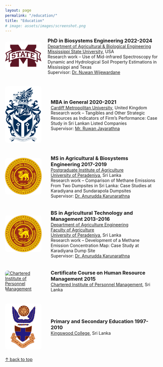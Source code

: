 ```yaml
---
layout: page
permalink: "/education/"
title: "Education"
# image: assets/images/screenshot.png
---
```


<div style="max-width: 800px; margin: auto;">

  <div style="display: flex; align-items: center; margin-bottom: 20px;">
    <div style="flex: 0 0 120px; margin-right: 20px;">
        <a href="https://www.abe.msstate.edu/" target="_blank">
            <img src="/assets/images/education/mississippi_state_university.png" alt="Mississippi State University" style="width: 120px; border-radius: 8px;">
        </a>
    </div>
    <div style="flex: 1; text-align: left; display: flex; align-items: center;">
        <div>
            <h3 style="margin: 0;">PhD in Biosystems Engineering 2022-2024</h3>
            <p style="margin: 0;">
                <a href="https://www.abe.msstate.edu/" target="_blank">Department of Agricultural & Biological Engineering</a><br>
                <a href="http://www.msstate.edu/" target="_blank">Mississippi State University</a>, USA<br>
                Research work – Use of Mid-infrared Spectroscopy for Dynamic and Hydrological Soil Property Estimations in Mississippi and Texas<br>
                Supervisor: <a href="https://scholar.google.com/citations?user=7npWMTwAAAAJ&hl=en" target="_blank">Dr. Nuwan Wijewardane</a>
            </p>
        </div>
    </div>
  </div>

<br>

  <div style="display: flex; align-items: center; margin-bottom: 20px;">
    <div style="flex: 0 0 120px; margin-right: 30px;">
        <a href="https://www.cardiffmet.ac.uk/Pages/default.aspx" target="_blank">
            <img src="/assets/images/education/cardiff_metropolitan_university.png" alt="Cardiff Metropolitan University" style="width: 120px; border-radius: 8px;">
        </a>
    </div>
    <div style="flex: 1; text-align: left; display: flex; align-items: center;">
        <div>
            <h3 style="margin: 0;">MBA in General 2020-2021</h3>
            <p style="margin: 0;">
                <a href="https://www.cardiffmet.ac.uk/Pages/default.aspx" target="_blank">Cardiff Metropolitan University</a>, United Kingdom<br>
                Research work – Tangibles and Other Strategic Resources as Indicators of Firm’s Performance: Case Study in Sri Lankan Listed Companies<br>
                Supervisor: <a href="https://www.linkedin.com/in/ruwan-jayaratne-0417491b/?originalSubdomain=lk" target="_blank">Mr. Ruwan Jayarathna</a>
            </p>
        </div>
    </div>
  </div>

<br>

  <div style="display: flex; align-items: center; margin-bottom: 20px;">
    <div style="flex: 0 0 120px; margin-right: 30px;">
        <a href="http://www.pgia.pdn.ac.lk/" target="_blank">
            <img src="/assets/images/education/university_of_peradeniya.png" alt="University of Peradeniya" style="width: 120px; border-radius: 8px;">
        </a>
    </div>
    <div style="flex: 1; text-align: left; display: flex; align-items: center;">
        <div>
            <h3 style="margin: 0;">MS in Agricultural & Biosystems Engineering 2017-2019</h3>
            <p style="margin: 0;">
                <a href="http://www.pgia.pdn.ac.lk/" target="_blank">Postgraduate Institute of Agriculture</a><br>
                <a href="https://www.pdn.ac.lk/" target="_blank">University of Peradeniya</a>, Sri Lanka<br>
                Research work – Comparison of Methane Emissions From Two Dumpsites in Sri Lanka: Case Studies at Karadiyana and Sundarapola Dumpsites<br>
                Supervisor: <a href="https://scholar.google.com/citations?user=A9tZlaAAAAAJ&hl=en" target="_blank">Dr. Anurudda Karunarathna</a>
            </p>
        </div>
    </div>
  </div>

<br>

  <div style="display: flex; align-items: center; margin-bottom: 20px;">
    <div style="flex: 0 0 120px; margin-right: 30px;">
        <a href="https://www.pdn.ac.lk/" target="_blank">
            <img src="/assets/images/education/university_of_peradeniya.png" alt="University of Peradeniya" style="width: 120px; border-radius: 8px;">
        </a>
    </div>
    <div style="flex: 1; text-align: left; display: flex; align-items: center;">
        <div>
            <h3 style="margin: 0;">BS in Agricultural Technology and Management 2013-2016</h3>
            <p style="margin: 0;">
                <a href="https://agri.pdn.ac.lk/" target="_blank">Department of Agriculture Engineering</a><br>
                <a href="https://agri.pdn.ac.lk/" target="_blank">Faculty of Agriculture</a><br>
                <a href="https://www.pdn.ac.lk/" target="_blank">University of Peradeniya</a>, Sri Lanka<br>
                Research work – Development of a Methane Emission Concentration Map: Case Study at Karadiyana Dump Site<br>
                Supervisor: <a href="https://scholar.google.com/citations?user=A9tZlaAAAAAJ&hl=en" target="_blank">Dr. Anurudda Karunarathna</a>
            </p>
        </div>
    </div>
  </div>

<br>

  <div style="display: flex; align-items: center; margin-bottom: 20px;">
    <div style="flex: 0 0 120px; margin-right: 30px;">
        <a href="https://www.cipmlk.org/" target="_blank">
            <img src="/assets/images/education/cipm.png" alt="Chartered Institute of Personnel Management" style="width: 120px; border-radius: 8px;">
        </a>
    </div>
    <div style="flex: 1; text-align: left; display: flex; align-items: center;">
        <div>
            <h3 style="margin: 0;">Certificate Course on Human Resource Management 2015</h3>
            <p style="margin: 0;">
                <a href="https://www.cipmlk.org/" target="_blank">Chartered Institute of Personnel Management</a>, Sri Lanka<br>
            </p>
        </div>
    </div>
  </div>

<br>

  <!-- <div style="display: flex; align-items: center; margin-bottom: 20px;">
    <div style="flex: 0 0 120px; margin-right: 30px;">
        <a href="https://esoft.lk/" target="_blank">
            <img src="/assets/images/education/esoft.png" alt="ESOFT" style="width: 120px; border-radius: 8px;">
        </a>
    </div>
    <div style="flex: 1; text-align: left; display: flex; align-items: center;">
        <div>
            <h3 style="margin: 0;">Diploma in Informational Technology with E-Commerce 2012</h3>
            <p style="margin: 0;">
                <a href="https://esoft.lk/" target="_blank">ESOFT</a>, Sri Lanka
            </p>
        </div>
    </div>
  </div>

<br>

  <div style="display: flex; align-items: center; margin-bottom: 20px;">
    <div style="flex: 0 0 120px; margin-right: 30px;">
        <a href="https://americancollege.lk/" target="_blank">
            <img src="/assets/images/education/american_college_of_higher_education.png" alt="American College of Higher Education" style="width: 120px; border-radius: 8px;">
        </a>
    </div>
    <div style="flex: 1; text-align: left; display: flex; align-items: center;">
        <div>
            <h3 style="margin: 0;">Diploma in English - Level III 2008</h3>
            <p style="margin: 0;">
                <a href="https://americancollege.lk/" target="_blank">American College of Higher Education</a>, Sri Lanka
            </p>
        </div>
    </div>
  </div> -->

<!-- <br> -->

  <div style="display: flex; align-items: center; margin-bottom: 20px;">
    <div style="flex: 0 0 120px; margin-right: 30px;">
        <a href="https://kingswood.lk/" target="_blank">
            <img src="/assets/images/education/kingswood_college.png" alt="Kingswood College" style="width: 120px; border-radius: 8px;">
        </a>
    </div>
    <div style="flex: 1; text-align: left; display: flex; align-items: center;">
        <div>
            <h3 style="margin: 0;">Primary and Secondary Education 1997-2010</h3>
            <p style="margin: 0;">
                <a href="https://kingswood.lk/" target="_blank">Kingswood College</a>, Sri Lanka
            </p>
        </div>
    </div>
  </div>

</div>

[↑ back to top](#top)